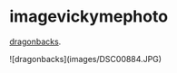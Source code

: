 # imagevickymephoto
<p><a href="DSC00884.pdf">dragonbacks</a>.</p>
![dragonbacks](images/DSC00884.JPG)
